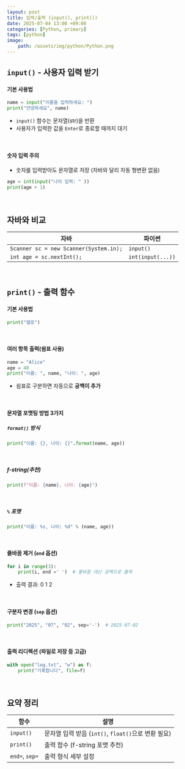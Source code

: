 ```yaml
---
layout: post
title: 입력/출력 (input(), print())
date: 2025-07-04 13:00 +09:00
categories: [Python, primary]
tags: [python]
image:
    path: /assets/img/python/Python.png
---
```


## `input()` - 사용자 입력 받기

#### 기본 사용법

```python
name = input("이름을 입력하세요: ")
print("안녕하세요", name)
```

- `input()` 함수는 문자열(str)을 반환
- 사용자가 입력한 값을 `Enter`로 종료할 때까지 대기

<br>

#### 숫자 입력 주의

- 숫자를 입력받아도 문자열로 저장 (자바와 달리 자동 형변환 없음)
  
```python
age = int(input("나이 입력: " ))
print(age + 1)
```

<br>

## 자바와 비교

| 자바                                     | 파이썬               |
| -------------------------------------- | ----------------- |
| `Scanner sc = new Scanner(System.in);` | `input()`         |
| `int age = sc.nextInt();`              | `int(input(...))` |

<br>

## `print()` - 출력 함수

#### 기본 사용법

```python
print("헬로")
```

<br>

#### 여러 항목 출력(쉼표 사용)

```python
name = "Alice"
age = 40
print("이름: ", name, "나이: ", age)
```

- 쉼표로 구분하면 자동으로 **공백이 추가**

<br>

#### 문자열 포맷팅 방법 3가지

##### `format()` 방식

```python
print("이름: {}, 나이: {}".format(name, age))
```

<br>

##### f-string(추천)

```python
print(f"이름: {name}, 나이: {age}")
```

<br>

##### `%` 포맷

```python
print("이름: %s, 나이: %d" % (name, age))
```

<br>

#### 줄바꿈 제거 (`end` 옵션)

```python
for i in range(3):
    print(i, end =' ')  # 줄바꿈 대신 공백으로 출력
```

- 출력 결과: 0 1 2

<br>

#### 구분자 변경 (`sep`  옵션)

```python
print("2025", "07", "02", sep='-')  # 2025-07-02
```

<br>

#### 출력 리디렉션 (파일로 저장 등 고급)

```python
with open("log.txt", "w") as f:
    print("기록합니다", file=f)
```

<br>

## 요약 정리

| 함수             | 설명                                     |
| -------------- | -------------------------------------- |
| `input()`      | 문자열 입력 받음 (`int()`, `float()`으로 변환 필요) |
| `print()`      | 출력 함수 (f-string 포맷 추천)                 |
| `end=`, `sep=` | 출력 형식 세부 설정                            |

